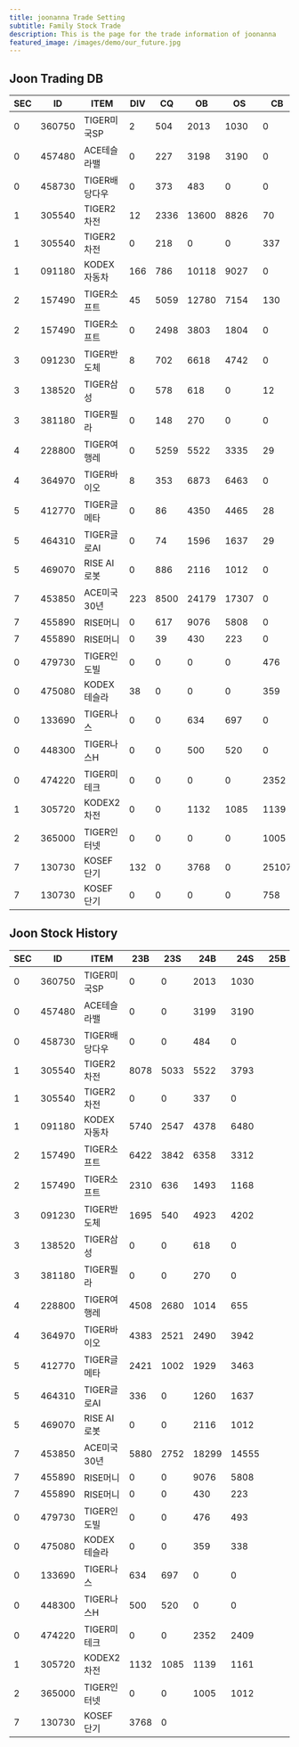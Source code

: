 ```yaml
---
title: joonanna Trade Setting
subtitle: Family Stock Trade
description: This is the page for the trade information of joonanna
featured_image: /images/demo/our_future.jpg
---
```

## Joon Trading DB

|SEC|ID|ITEM |DIV|CQ|OB|OS|CB|CS|
|---|--|-----|---|--|--|--|--|--|
|0|360750|TIGER미국SP|2|504|2013|1030|0|0|
|0|457480|ACE테슬라밸|0|227|3198|3190|0|0|
|0|458730|TIGER배당다우|0|373|483|0|0|0|
|1|305540|TIGER2차전|12|2336|13600|8826|70|0|
|1|305540|TIGER2차전|0|218|0|0|337|0|
|1|091180|KODEX자동차|166|786|10118|9027|0|0|
|2|157490|TIGER소프트|45|5059|12780|7154|130|0|
|2|157490|TIGER소프트|0|2498|3803|1804|0|0|
|3|091230|TIGER반도체|8|702|6618|4742|0|0|
|3|138520|TIGER삼성|0|578|618|0|12|0|
|3|381180|TIGER필라|0|148|270|0|0|0|
|4|228800|TIGER여행레|0|5259|5522|3335|29|0|
|4|364970|TIGER바이오|8|353|6873|6463|0|0|
|5|412770|TIGER글메타|0|86|4350|4465|28|0|
|5|464310|TIGER글로AI|0|74|1596|1637|29|0|
|5|469070|RISE AI로봇|0|886|2116|1012|0|300|
|7|453850|ACE미국30년|223|8500|24179|17307|0|0|
|7|455890|RISE머니|0|617|9076|5808|0|0|
|7|455890|RISE머니|0|39|430|223|0|0|
|0|479730|TIGER인도빌|0|0|0|0|476|493|
|0|475080|KODEX테슬라|38|0|0|0|359|338|
|0|133690|TIGER나스|0|0|634|697|0|0|
|0|448300|TIGER나스H|0|0|500|520|0|0|
|0|474220|TIGER미테크|0|0|0|0|2352|2409|
|1|305720|KODEX2차전|0|0|1132|1085|1139|1161|
|2|365000|TIGER인터넷|0|0|0|0|1005|1012|
|7|130730|KOSEF단기|132|0|3768|0|25107|28818|
|7|130730|KOSEF단기|0|0|0|0|758|740|



## Joon Stock History

|SEC|ID|ITEM |23B|23S|24B|24S|25B|25S|
|---|--|-----|---|--|--|--|--|--|
|0|360750|TIGER미국SP|0|0|2013|1030|||
|0|457480|ACE테슬라밸|0|0|3199|3190|||
|0|458730|TIGER배당다우|0|0|484|0|||
|1|305540|TIGER2차전|8078|5033|5522|3793|||
|1|305540|TIGER2차전|0|0|337|0|||
|1|091180|KODEX자동차|5740|2547|4378|6480|||
|2|157490|TIGER소프트|6422|3842|6358|3312|||
|2|157490|TIGER소프트|2310|636|1493|1168|||
|3|091230|TIGER반도체|1695|540|4923|4202|||
|3|138520|TIGER삼성|0|0|618|0|||
|3|381180|TIGER필라|0|0|270|0|||
|4|228800|TIGER여행레|4508|2680|1014|655|||
|4|364970|TIGER바이오|4383|2521|2490|3942|||
|5|412770|TIGER글메타|2421|1002|1929|3463|||
|5|464310|TIGER글로AI|336| 0|1260|1637|||
|5|469070|RISE AI로봇|0|0|2116|1012|||
|7|453850|ACE미국30년|5880|2752|18299|14555|||
|7|455890|RISE머니|0|0|9076|5808|||
|7|455890|RISE머니|0|0|430|223|||
|0|479730|TIGER인도빌|0|0|476|493|||
|0|475080|KODEX테슬라|0|0|359|338|||
|0|133690|TIGER나스|634|697|0|0|||
|0|448300|TIGER나스H|500|520|0|0|||
|0|474220|TIGER미테크|0|0|2352|2409|||
|1|305720|KODEX2차전|1132|1085|1139|1161|||
|2|365000|TIGER인터넷|0|0|1005|1012|||
|7|130730|KOSEF단기|3768|0|||




